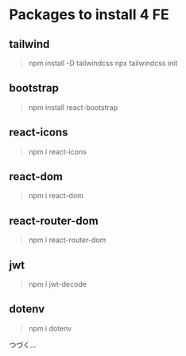 # Packages to install 4 FE

## tailwind

> npm install -D tailwindcss
> npx tailwindcss init

## bootstrap

> npm install react-bootstrap

## react-icons

> npm i react-icons

## react-dom

> npm i react-dom

## react-router-dom

> npm i react-router-dom

## jwt

> npm i jwt-decode

## dotenv

> npm i dotenv

つづく...
